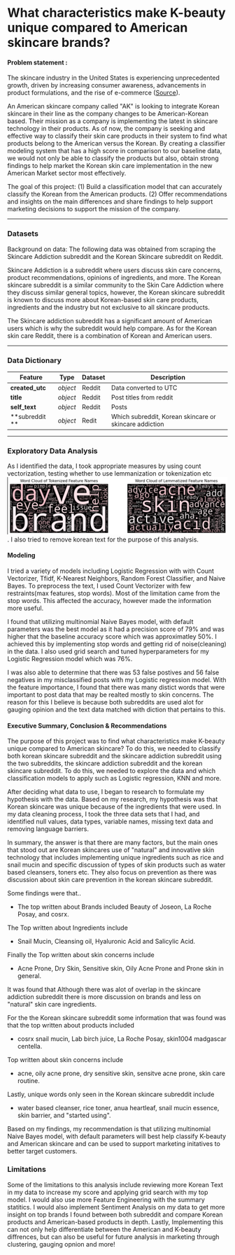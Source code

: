 # What characteristics make K-beauty unique compared to American skincare brands?
#### Problem statement :

The skincare industry in the United States is experiencing unprecedented growth, driven by increasing consumer awareness, advancements in product formulations, and the rise of e-commerce ([Source](https://illuminationconsulting.com/2024/06/25/)).

An American skincare company called "AK" is looking to integrate Korean skincare in their line as the company changes to be American-Korean based. Their mission as a company is implementing the latest in skincare technology in their products. As of now, the company is seeking and effective way to classify their skin care products in their system to find what products belong to the American versus the Korean. By creating a classifier modeling system that has a high score in comparison to our baseline data, we would not only be able to classify the products but also, obtain strong findings to help market the Korean skin care implementation in the new American Market sector most effectively. 

The goal of this project: (1) Build a classification model that can accurately classify the Korean from the American products. (2) Offer recommendations and insights on the main differences and share findings to help support marketing decisions to support the mission of the company.

---

### Datasets ###
Background on data: The following data was obtained from scraping the Skincare Addiction subreddit and the Korean Skincare subreddit on Reddit. 

Skincare Addiction is a subreddit where users discuss skin care concerns, product recommendations, opinions of ingredients, and more. The Korean skincare subreddit is a similar community to the Skin Care Addiction where they discuss similar general topics, however, the Korean skincare subreddit is known to discuss more about Korean-based skin care products, ingredients and the industry but not exclusive to all skincare products. 

The Skincare addiction subreddit has a significant amount of American users which is why the subreddit would help compare. As for the Korean skin care Reddit, there is a combination of Korean and American users. 

---

### Data Dictionary ###


|Feature|Type|Dataset|Description|
|---|---|---|---|
|**created_utc**|*object*|Reddit|Data converted to UTC| 
|**title**|*object*|Reddit|Post titles from reddit|
|**self_text**|*object*|Reddit|Posts|
|**subreddit **|*object*|Redit|Which subreddit, Korean skincare or skincare addiction|
---
### Exploratory Data Analysis ###

As I identified the data, I took appropriate measures by using count vectorization, testing whether to use lemmanization or tokenization etc ![word cloud](https://github.com/aychziel/K-Beauty-vs-American-Skincare/blob/main/plots/word_cloud_eda.png). I also tried to remove korean text for the purpose of this analysis.

#### Modeling ###
I tried a variety of models including Logistic Regression with with Count Vectorizer, Tfidf, K-Nearest Neighbors, Random Forest Classifier, and Naive Bayes. To preprocess the text, I used Count Vectorizer with few restraints(max features, stop words). Most of the limitation came from the stop words. This affected the accuracy, however made the information more useful.

I found that utilizing multinomial Naive Bayes model, with default parameters was the best model as it had a precision score of 79% and was higher that the baseline accuracy score which was approximatley 50%. I achieved this by implementing stop words and getting rid of noise(cleaning) in the data. I also used grid search and tuned hyperparameters for my Logistic Regression model which was 76%. 

I was also able to determine that there was 53 false postives and 56 false negatives in my misclassified posts with my Logistic regression model. With the feature importance, I found that there was many distict words that were important to post data that may be realted mostly to skin concerns. The reason for this I believe is because both subreddits are used alot for gauging opinion and the text data matched with diction that pertains to this.

#### Executive Summary, Conclusion & Recommendations ###

The purpose of this project was to find what characteristics make K-beauty unique compared to American skincare? To do this, we needed to classify both korean skincare subreddit and the skincare addiction subreddit using the two subreddits, the skincare addiction subreddit and the korean skincare subreddit. To do this, we needed to explore the data and which classification models to apply such as Logistic regression, KNN and more. 

After deciding what data to use, I began to research to formulate my hypothesis with the data. Based on my research, my hypothesis was that Korean skincare was unique because of the ingredients that were used. In my data cleaning process, I took the three data sets that I had, and identified null values, data types, variable names, missing text data and removing language barriers.

In summary, the answer is that there are many factors, but the main ones that stood out are Korean skincares use of "natural" and innovative skin technology that includes implementing unique ingredients such as rice and snail mucin and specific discussion of types of skin products such as water based cleansers, toners etc. They also focus on prevention as there was discussion about skin care prevention in the korean skincare subreddit.

Some findings were that.. 

- The top written about Brands included Beauty of Joseon, La Roche Posay, and cosrx.

The Top written about Ingredients include 
- Snail Mucin, Cleansing oil, Hyaluronic Acid and Salicylic Acid.

Finally the Top written about skin concerns include 
- Acne Prone, Dry Skin, Sensitive skin, Oily Acne Prone and Prone skin in general.

It was found that Although there was alot of overlap in the skincare addiction subreddit there is more discussion on brands and less on "natural" skin care ingredients.

For the the Korean skincare subreddit some information that was found was that the top written about products included
- cosrx snail mucin, Lab birch  juice, La Roche Posay, skin1004 madgascar centella.

Top written about skin concerns include 
- acne, oily acne prone, dry sensitive skin, sensitve acne prone, skin care routine.

Lastly, unique words only seen in the Korean skincare subreddit include
- water based cleanser, rice toner, anua heartleaf,  snail mucin essence,  skin barrier, and "started using".

Based on my findings, my recommendation is that utilizing multinomial Naive Bayes model, with default parameters will best help classify K-beauty and American skincare and can be used to support marketing initatives to better target customers.


### Limitations ###

Some of the limitations to this analysis include reviewing more Korean Text in my data to increase my score and applying grid search with my top model. I would also use more Feature Engineering with the summary statitics. I would also implement Sentiment Analysis on my data to get more insight on top brands I found between both subreddit and compare Korean products and American-based products in depth. Lastly,  Implementing this can not only help differentiate between the American and K-beauty diffrences, but can also be useful for future analysis in marketing through clustering, gauging opnion and more! 
